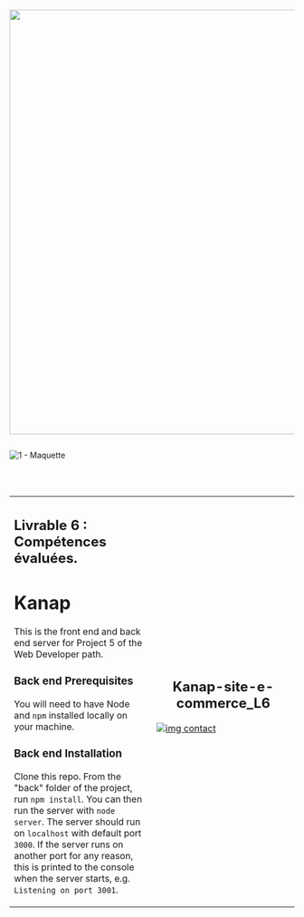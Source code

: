 # <p align="center"><a href="https://github.com/franckdun/Learning-plan_Openclassrooms"><img src="https://img.shields.io/badge/🏠-🎓%20Web developer training Openclassrooms 2022%20🎓-F4511E" width="750" ></a></p>

![ 1 - Maquette ]()

<!-- presentation -->
<div align="center">
  <table>
	<tr>
	   <td width="50%"> 
     <h2>Livrable 6 : Compétences évaluées.</h2>
     
# Kanap #

This is the front end and back end server for Project 5 of the Web Developer path.

### Back end Prerequisites ###

You will need to have Node and `npm` installed locally on your machine.

### Back end Installation ###

Clone this repo. From the "back" folder of the project, run `npm install`. You 
can then run the server with `node server`. 
The server should run on `localhost` with default port `3000`. If the
server runs on another port for any reason, this is printed to the
console when the server starts, e.g. `Listening on port 3001`.
	   </td>  
	     <td width="50%">
 <h2 align="center">Kanap-site-e-commerce_L6</h2>
 
[![img contact](https://github.com/franckdun/Kanap-site-e-commerce_L6/blob/main/front/images/logo.png)](https://github.com/franckdun/Kanap-site-e-commerce_L6/tree/main)
	   </td>  
	 </tr>
 </table>
</div>
